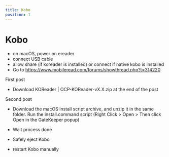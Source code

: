 ```yaml
---
title: Kobo
position: 1
---
```


# Kobo

- on macOS, power on ereader
- connect USB cable
- allow share (if koreader is installed) or connect if native kobo is installed
- Go to https://www.mobileread.com/forums/showthread.php?t=314220

First post
- Download KOReader | OCP-KOReader-vX.X.zip at the end of the post

Second post
- Download the macOS install script archive, and unzip it in the same folder.
Run the install.command script (Right Click > Open > Then click Open in the GateKeeper popup)

- Wait process done
- Safely eject Kobo
- restart Kobo manually